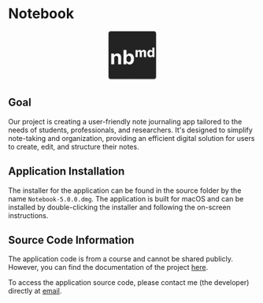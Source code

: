 # Notebook

<div align="center">
    <img src="notebook-icon.png" alt="Notebook App Icon" width="100" height="100">
</div>

## Goal

Our project is creating a user-friendly note journaling app tailored to the needs of students, professionals, and researchers. It's designed to simplify note-taking and organization, providing an efficient digital solution for users to create, edit, and structure their notes.

## Application Installation

The installer for the application can be found in the source folder by the name `Notebook-5.0.0.dmg`. The application is built for macOS and can be installed by double-clicking the installer and following the on-screen instructions.

## Source Code Information

The application code is from a course and cannot be shared publicly. However, you can find the documentation of the project [here](https://melon-evening-cd9.notion.site/Notebook-md-e351c4a5bcfd49e9baf9fe0aa8f12341?pvs=4).

To access the application source code, please contact me (the developer) directly at [email](mailto:s22modi@uwaterloo.ca).
